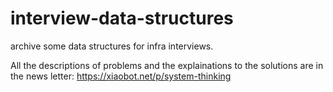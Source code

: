 # interview-data-structures
archive some data structures for infra interviews.

All the descriptions of problems and the explainations to the solutions are in the news letter:  https://xiaobot.net/p/system-thinking
